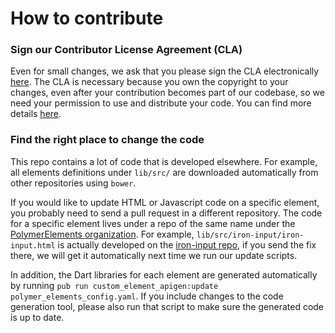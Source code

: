 # How to contribute

### Sign our Contributor License Agreement (CLA)

Even for small changes, we ask that you please sign the CLA electronically
[here](https://developers.google.com/open-source/cla/individual).
The CLA is necessary because you own the copyright to your changes, even
after your contribution becomes part of our codebase, so we need your permission
to use and distribute your code. You can find more details
[here](https://code.google.com/p/dart/wiki/Contributing).

### Find the right place to change the code

This repo contains a lot of code that is developed elsewhere. For example, all
elements definitions under `lib/src/` are downloaded automatically from
other repositories using `bower`.

If you would like to update HTML or Javascript code on a specific element, you
probably need to send a pull request in a different repository. The code for a
specific element lives under a repo of the same name under the [PolymerElements
organization](https://github.com/polymerelements/). For example,
`lib/src/iron-input/iron-input.html` is actually developed on the [iron-input
repo](https://github.com/polymerelements/iron-input), if you send the fix there,
we will get it automatically next time we run our update scripts.

In addition, the Dart libraries for each element are generated automatically by
running `pub run custom_element_apigen:update polymer_elements_config.yaml`.
If you include changes to the code generation tool, please also run that script
to make sure the generated code is up to date.
